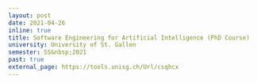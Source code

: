 ```yaml
---
layout: post
date: 2021-04-26
inline: true
title: Software Engineering for Artificial Intelligence (PhD Course)
university: University of St. Gallen
semester: SS&nbsp;2021
past: true
external_page: https://tools.unisg.ch/Url/csqhcx
---
```

